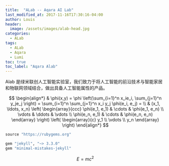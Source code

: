 ```yaml
---
title:  "ALab -- Aqara AI Lab"
last_modified_at: 2017-11-16T17:30:16-04:00
author: Louis
header:
  image: /assets/images/alab-head.jpg
categories: 
  - ALab
tags:
  - ALab
  - Aqara
  - Lumi
toc: true
toc_label: "Aqara Alab"
---
```


Alab 是绿米联创人工智能实验室，我们致力于将人工智能的前沿技术与智能家居和物联网领域结合，做出具备人工智能属性的产品。

$$
\begin{align*}
  & \phi(x,y) = \phi \left(\sum_{i=1}^n x_ie_i, \sum_{j=1}^n y_je_j \right)
  = \sum_{i=1}^n \sum_{j=1}^n x_i y_j \phi(e_i, e_j) = \\
  & (x_1, \ldots, x_n) \left( \begin{array}{ccc}
      \phi(e_1, e_1) & \cdots & \phi(e_1, e_n) \\
      \vdots & \ddots & \vdots \\
      \phi(e_n, e_1) & \cdots & \phi(e_n, e_n)
    \end{array} \right)
  \left( \begin{array}{c}
      y_1 \\
      \vdots \\
      y_n
    \end{array} \right)
\end{align*}
$$

```ruby
source "https://rubygems.org"

gem "jekyll", "~> 3.3.0"
gem "minimal-mistakes-jekyll"
```

$$E=mc^2$$
